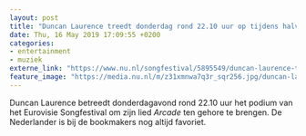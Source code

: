 ```yaml
---
layout: post
title: "Duncan Laurence treedt donderdag rond 22.10 uur op tijdens halve finale"
date: Thu, 16 May 2019 17:09:55 +0200
categories: 
- entertainment 
- muziek 
externe_link: "https://www.nu.nl/songfestival/5895549/duncan-laurence-treedt-donderdag-rond-2210-uur-op-tijdens-halve-finale.html"
feature_image: "https://media.nu.nl/m/z31xmnwa7q3r_sqr256.jpg/duncan-laurence-treedt-donderdag-rond-2210-uur-op-tijdens-halve-finale.jpg"
---
```


Duncan Laurence betreedt donderdagavond rond 22.10 uur het podium van het Eurovisie Songfestival om zijn lied <em>Arcade</em> ten gehore te brengen. De Nederlander is bij de bookmakers nog altijd favoriet.
